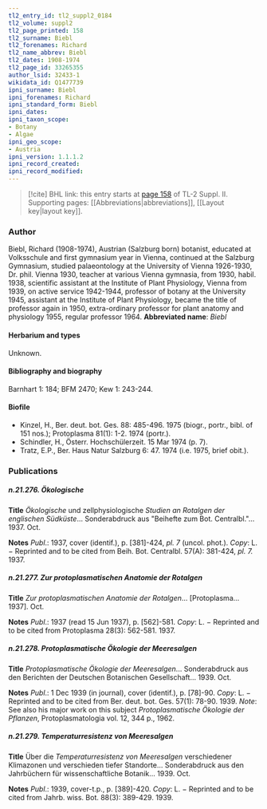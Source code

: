 ```yaml
---
tl2_entry_id: tl2_suppl2_0184
tl2_volume: suppl2
tl2_page_printed: 158
tl2_surname: Biebl
tl2_forenames: Richard
tl2_name_abbrev: Biebl
tl2_dates: 1908-1974
tl2_page_id: 33265355
author_lsid: 32433-1
wikidata_id: Q1477739
ipni_surname: Biebl
ipni_forenames: Richard
ipni_standard_form: Biebl
ipni_dates: 
ipni_taxon_scope: 
- Botany
- Algae
ipni_geo_scope: 
- Austria
ipni_version: 1.1.1.2
ipni_record_created: 
ipni_record_modified:
---
```



> [!cite] BHL link: this entry starts at [page 158](https://www.biodiversitylibrary.org/page/33265355) of TL-2 Suppl. II.
> Supporting pages: [[Abbreviations|abbreviations]], [[Layout key|layout key]].

### Author

Biebl, Richard (1908-1974), Austrian (Salzburg born) botanist, educated at Volksschule and first gymnasium year in Vienna, continued at the Salzburg Gymnasium, studied palaeontology at the University of Vienna 1926-1930, Dr. phil. Vienna 1930, teacher at various Vienna gymnasia, from 1930, habil. 1938, scientific assistant at the Institute of Plant Physiology, Vienna from 1939, on active service 1942-1944, professor of botany at the University 1945, assistant at the Institute of Plant Physiology, became the title of professor again in 1950, extra-ordinary professor for plant anatomy and physiology 1955, regular professor 1964. 
**Abbreviated name**: *Biebl*

#### Herbarium and types

Unknown.

#### Bibliography and biography

Barnhart 1: 184; BFM 2470; Kew 1: 243-244.

#### Biofile

- Kinzel, H., Ber. deut. bot. Ges. 88: 485-496. 1975 (biogr., portr., bibl. of 151 nos.); Protoplasma 81(1): 1-2. 1974 (portr.).
- Schindler, H., Österr. Hochschülerzeit. 15 Mar 1974 (p. 7).
- Tratz, E.P., Ber. Haus Natur Salzburg 6: 47. 1974 (i.e. 1975, brief obit.).

### Publications

##### n.21.276. Ökologische

**Title**
*Ökologische* und zellphysiologische *Studien an Rotalgen der englischen Südküste*... Sonderabdruck aus "Beihefte zum Bot. Centralbl."... 1937. Oct.

**Notes**
*Publ*.: 1937, cover (identif.), p. \[381\]-424, *pl. 7* (uncol. phot.). *Copy*: L. − Reprinted and to be cited from Beih. Bot. Centralbl. 57(A): 381-424, *pl. 7.* 1937.

##### n.21.277. Zur protoplasmatischen Anatomie der Rotalgen

**Title**
*Zur protoplasmatischen Anatomie der Rotalgen*... \[Protoplasma... 1937\]. Oct.

**Notes**
*Publ*.: 1937 (read 15 Jun 1937), p. \[562\]-581. *Copy*: L. − Reprinted and to be cited from Protoplasma 28(3): 562-581. 1937.

##### n.21.278. Protoplasmatische Ökologie der Meeresalgen

**Title**
*Protoplasmatische Ökologie der Meeresalgen*... Sonderabdruck aus den Berichten der Deutschen Botanischen Gesellschaft... 1939. Oct.

**Notes**
*Publ*.: 1 Dec 1939 (in journal), cover (identif.), p. \[78\]-90. *Copy*: L. − Reprinted and to be cited from Ber. deut. bot. Ges. 57(1): 78-90. 1939.
*Note*: See also his major work on this subject *Protoplasmatische Ökologie der Pflanzen*, Protoplasmatologia vol. 12, 344 p., 1962.

##### n.21.279. Temperaturresistenz von Meeresalgen

**Title**
Über die *Temperaturresistenz von Meeresalgen* verschiedener Klimazonen und verschieden tiefer Standorte... Sonderabdruck aus den Jahrbüchern für wissenschaftliche Botanik... 1939. Oct.

**Notes**
*Publ*.: 1939, cover-t.p., p. \[389\]-420. *Copy*: L. − Reprinted and to be cited from Jahrb. wiss. Bot. 88(3): 389-429. 1939.

